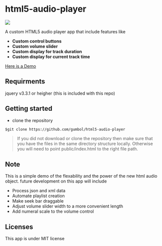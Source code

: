 # html5-audio-player
 <img src="https://img.shields.io/badge/License-MIT-blue.svg">
  
A custom HTML5 audio player app that include features like 

- **Custom control buttons**
- **Custom volume slider**
- **Custom display for track duration**
- **Custom display for current track time**

[Here is a Demo](https://html5-audio-player.herokuapp.com)

## Requirments
jquery v3.3.1 or heigher (this is included with this repo)


## Getting started
* clone the repository
```html
$git clone https://github.com/gumbol/html5-audio-player
```

> If you did not download or clone the repository then make sure that you have the files in the same directory structure locally. Otherwise you will need to point public/index.html to the right file path.

## Note
This is a simple demo of the flexability
and the power of the new html audio object. 
future development on this app will include

* Process json and xml data
* Automate playlist creation
* Make seek bar draggable
* Adjust volume slider width to a more convenient length
* Add numeral scale to the volume control

## Licenses
This app is under MIT license
